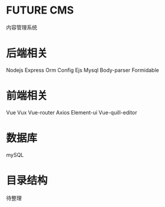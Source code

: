 # FUTURE CMS
内容管理系统
# 后端相关
Nodejs Express Orm Config Ejs Mysql Body-parser Formidable
# 前端相关
Vue Vux Vue-router Axios Element-ui Vue-quill-editor
# 数据库
mySQL
# 目录结构
待整理